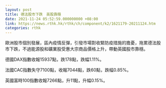 ```yaml
---
layout: post
title: 德法股市下跌　英股靠穩
date: 2021-11-24 05:52:59.000000000 +08:00
link: https://news.rthk.hk/rthk/ch/component/k2/1621179-20211124.htm
categories: rthk
---
```


歐洲股市個別發展，區內疫情反彈，引發市場對收緊防疫措施的擔憂，拖累德法股市下跌，不過能源股和礦業股受惠大宗商品價格上升，帶動英國股市靠穩。

德國DAX指數收報15937點，跌178點，跌幅1.11%。

法國CAC指數失守7100點，收報7044點，跌60點，跌幅0.85%。

英國富時100指數收報7266點，升11點，升幅0.15%。
